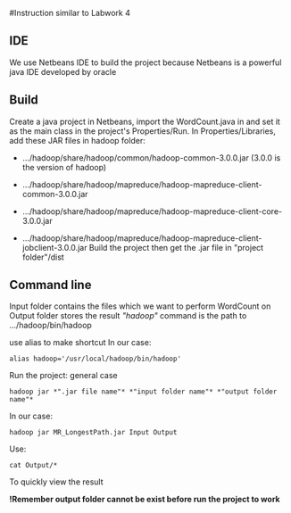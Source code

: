 
#Instruction similar to Labwork 4

## IDE
We use Netbeans IDE to build the project because Netbeans is a powerful java IDE developed by oracle

## Build
Create a java project in Netbeans, import the WordCount.java in and set it as the main class in the project's Properties/Run.
In Properties/Libraries, add these JAR files in hadoop folder:
	
+ .../hadoop/share/hadoop/common/hadoop-common-3.0.0.jar (3.0.0 is the version of hadoop)
	
+ .../hadoop/share/hadoop/mapreduce/hadoop-mapreduce-client-common-3.0.0.jar
	
+ .../hadoop/share/hadoop/mapreduce/hadoop-mapreduce-client-core-3.0.0.jar
	
+ .../hadoop/share/hadoop/mapreduce/hadoop-mapreduce-client-jobclient-3.0.0.jar
Build the project then get the .jar file in "project folder"/dist

## Command line
Input folder contains the files which we want to perform WordCount on
Output folder stores the result
*"hadoop"* command is the path to .../hadoop/bin/hadoop

use alias to make shortcut
In our case:

	alias hadoop='/usr/local/hadoop/bin/hadoop'

Run the project: general case

	hadoop jar *".jar file name"* *"input folder name"* *"output folder name"*
In our case:

	hadoop jar MR_LongestPath.jar Input Output

Use: 

	cat Output/*

To quickly view the result

**!Remember output folder cannot be exist before run the project to work** 


